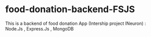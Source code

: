 # food-donation-backend-FSJS
This is a backend of food donation App (Intership project INeuron) : Node.Js , Express.Js , MongoDB
